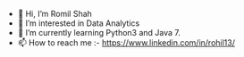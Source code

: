 - 👋 Hi, I’m Romil Shah
- 👀 I’m interested in Data Analytics
- 🌱 I’m currently learning Python3 and Java 7.
- 📫 How to reach me :- https://www.linkedin.com/in/rohil13/

<!---
Rohil1321/Rohil1321 is a ✨ special ✨ repository because its `README.md` (this file) appears on your GitHub profile.
You can click the Preview link to take a look at your changes.
--->
